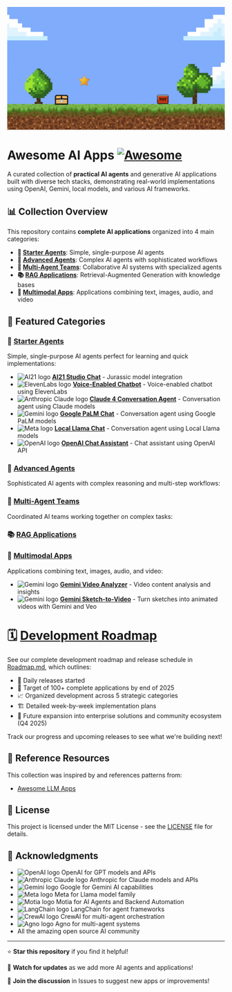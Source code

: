 ![Awesome AI Apps](./docs/images/banner.gif)

# Awesome AI Apps [![Awesome](https://awesome.re/badge.svg)](https://awesome.re)

A curated collection of **practical AI agents** and generative AI applications built with diverse tech stacks, demonstrating real-world implementations using OpenAI, Gemini, local models, and various AI frameworks.

## 📊 Collection Overview

This repository contains **complete AI applications** organized into 4 main categories:

- **🎯 [Starter Agents](./starter-agents/)**: Simple, single-purpose AI agents
- **🧠 [Advanced Agents](./advanced-agents/)**: Complex AI agents with sophisticated workflows  
- **👥 [Multi-Agent Teams](./multi-agent-teams/)**: Collaborative AI systems with specialized agents
- **📚 [RAG Applications](./rag-applications/)**: Retrieval-Augmented Generation with knowledge bases
- **🎨 [Multimodal Apps](./multimodal-apps/)**: Applications combining text, images, audio, and video

## 🚀 Featured Categories

### 🎯 [Starter Agents](./starter-agents/)
Simple, single-purpose AI agents perfect for learning and quick implementations:
- <img src="https://www.ai21.com/wp-content/uploads/2024/11/ai21-logo.svg" alt="AI21 logo" width="40" height="10"> **[AI21 Studio Chat](./starter-agents/ai21-studio-chat/)** - Jurassic model integration
- <img src="https://cdn.simpleicons.org/elevenlabs" alt="ElevenLabs logo" width="20" height="20"> **[Voice-Enabled Chatbot](./starter-agents/elevenlabs-voice-assistant/)** - Voice-enabled chatbot using ElevenLabs
- <img src="https://zorgle.co.uk/wp-content/uploads/2024/11/Claude-ai-logo.png" alt="Anthropic Claude logo" width="20" height="20"> **[Claude 4 Conversation Agent](./starter-agents/claude-3-conversation-agent/)** - Conversation agent using Claude models
- <img src="https://cdn.simpleicons.org/googlegemini" alt="Gemini logo" width="20" height="20"> **[Google PaLM Chat](./starter-agents/google-palm-chat/)** - Conversation agent using Google PaLM models
- <img src="https://cdn.simpleicons.org/meta" alt="Meta logo" width="20" height="20"> **[Local Llama Chat](./starter-agents/local-llama-chat/)** - Conversation agent using Local Llama models
- <img src="https://cdn.simpleicons.org/openai" alt="OpenAI logo" width="20" height="20"> **[OpenAI Chat Assistant](./starter-agents/openai-chat-assistant/)** - Chat assistant using OpenAI API

### 🧠 [Advanced Agents](./advanced-agents/)
Sophisticated AI agents with complex reasoning and multi-step workflows:

### 👥 [Multi-Agent Teams](./multi-agent-teams/)
Coordinated AI teams working together on complex tasks:


### 📚 [RAG Applications](./rag-applications/)


### 🎨 [Multimodal Apps](./multimodal-apps/)
Applications combining text, images, audio, and video:
- <img src="https://cdn.simpleicons.org/googlegemini" alt="Gemini logo" width="20" height="20"> **[Gemini Video Analyzer](./multimodal-apps/gemini-video-analyzer/)** - Video content analysis and insights
- <img src="https://cdn.simpleicons.org/googlegemini" alt="Gemini logo" width="20" height="20"> **[Gemini Sketch-to-Video](./multimodal-apps/gemini-veo-sketch2video/)** - Turn sketches into animated videos with Gemini and Veo

# 🗓️ [Development Roadmap](./Roadmap.md)

See our complete development roadmap and release schedule in [Roadmap.md](./Roadmap.md), which outlines:

- 📅 Daily releases started
- 🎯 Target of 100+ complete applications by end of 2025
- 📈 Organized development across 5 strategic categories
- 🏗️ Detailed week-by-week implementation plans
- 🚀 Future expansion into enterprise solutions and community ecosystem (Q4 2025)

Track our progress and upcoming releases to see what we're building next!

## 🔗 Reference Resources

This collection was inspired by and references patterns from:
- [Awesome LLM Apps](https://github.com/Shubhamsaboo/awesome-llm-apps)

## 📄 License

This project is licensed under the MIT License - see the [LICENSE](LICENSE) file for details.

## 🙏 Acknowledgments

- <img src="https://cdn.simpleicons.org/openai" alt="OpenAI logo" width="20" height="20"> OpenAI for GPT models and APIs
- <img src="https://cdn.simpleicons.org/anthropic" alt="Anthropic Claude logo" width="20" height="20"> Anthropic for Claude models and APIs
- <img src="https://cdn.simpleicons.org/googlegemini" alt="Gemini logo" width="20" height="20"> Google for Gemini AI capabilities
- <img src="https://cdn.simpleicons.org/meta" alt="Meta logo" width="20" height="20"> Meta for Llama model family
- <img src="https://camo.githubusercontent.com/c4cb66271fe326cd8e9449a6f5da07e581425a3be88fcfb6c3722a7dea73df88/68747470733a2f2f6d6f7469612e6465762f69636f6e2e706e67" alt="Motia logo" width="20" height="20"> Motia for AI Agents and Backend Automation
- <img src="https://cdn.simpleicons.org/langchain" alt="LangChain logo" width="20" height="20"> LangChain for agent frameworks
- <img src="https://cdn.prod.website-files.com/66cf2bfc3ed15b02da0ca770/66d07240057721394308addd_Logo%20(1).svg" alt="CrewAI logo" width="20" height="20"> CrewAI for multi-agent orchestration
- <img src="https://avatars.githubusercontent.com/u/104874993?s=48&v=4" alt="Agno logo" width="20" height="20"> Agno for multi-agent systems
- All the amazing open source AI community

---

⭐ **Star this repository** if you find it helpful!

🔔 **Watch for updates** as we add more AI agents and applications!

💬 **Join the discussion** in Issues to suggest new apps or improvements!
